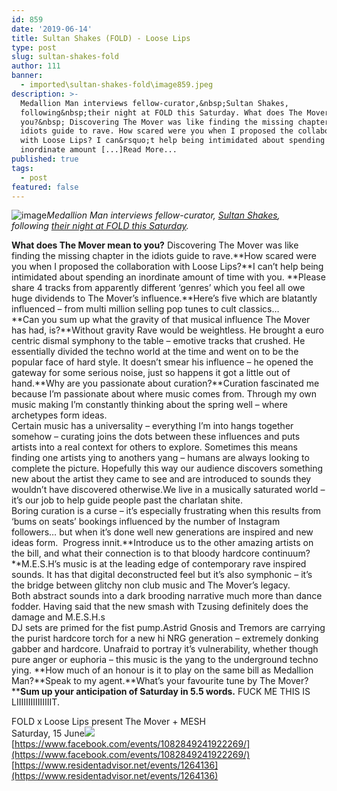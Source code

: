```yaml
---
id: 859
date: '2019-06-14'
title: Sultan Shakes (FOLD) - Loose Lips
type: post
slug: sultan-shakes-fold
author: 111
banner:
  - imported\sultan-shakes-fold\image859.jpeg
description: >-
  Medallion Man interviews fellow-curator,&nbsp;Sultan Shakes,
  following&nbsp;their night at FOLD this Saturday. What does The Mover mean to
  you?&nbsp; Discovering The Mover was like finding the missing chapter in the
  idiots guide to rave. How scared were you when I proposed the collaboration
  with Loose Lips? I can&rsquo;t help being intimidated about spending an
  inordinate amount [...]Read More...
published: true
tags:
  - post
featured: false
---
```

![image](../imported\sultan-shakes-fold\image859.jpeg)_Medallion Man interviews fellow-curator,_ [_Sultan Shakes_](https://www.facebook.com/sultanshakes/)_, following_ [_their night at FOLD this Saturday_](https://www.facebook.com/events/1082849241922269/)_._

**What does The Mover mean to you?** Discovering The Mover was like finding the missing chapter in the idiots guide to rave.**How scared were you when I proposed the collaboration with Loose Lips?**I can’t help being intimidated about spending an inordinate amount of time with you. **Please share 4 tracks from apparently different ‘genres’ which you feel all owe huge dividends to The Mover’s influence.**Here’s five which are blatantly influenced – from multi million selling pop tunes to cult classics…  
**Can you sum up what the gravity of that musical influence The Mover has had, is?**Without gravity Rave would be weightless. He brought a euro centric dismal symphony to the table – emotive tracks that crushed. He essentially divided the techno world at the time and went on to be the popular face of hard style. It doesn’t smear his influence – he opened the gateway for some serious noise, just so happens it got a little out of hand.**Why are you passionate about curation?**Curation fascinated me because I’m passionate about where music comes from. Through my own music making I’m constantly thinking about the spring well – where archetypes form ideas.  
Certain music has a universality – everything I’m into hangs together somehow – curating joins the dots between these influences and puts artists into a real context for others to explore. Sometimes this means finding one artists ying to anothers yang – humans are always looking to complete the picture. Hopefully this way our audience discovers something new about the artist they came to see and are introduced to sounds they wouldn’t have discovered otherwise.We live in a musically saturated world – it’s our job to help guide people past the charlatan shite.  
Boring curation is a curse – it’s especially frustrating when this results from ‘bums on seats’ bookings influenced by the number of Instagram followers… but when it’s done well new generations are inspired and new ideas form.  Progress innit.**Introduce us to the other amazing artists on the bill, and what their connection is to that bloody hardcore continuum?**M.E.S.H’s music is at the leading edge of contemporary rave inspired sounds. It has that digital deconstructed feel but it’s also symphonic – it’s the bridge between glitchy non club music and The Mover’s legacy.  
Both abstract sounds into a dark brooding narrative much more than dance fodder. Having said that the new smash with Tzusing definitely does the damage and M.E.S.H.s  
DJ sets are primed for the fist pump.Astrid Gnosis and Tremors are carrying the purist hardcore torch for a new hi NRG generation – extremely donking gabber and hardcore. Unafraid to portray it’s vulnerability, whether though pure anger or euphoria – this music is the yang to the underground techno ying. **How much of an honour is it to play on the same bill as Medallion Man?**Speak to my agent.**What’s your favourite tune by The Mover?****Sum up your anticipation of Saturday in 5.5 words.** FUCK ME THIS IS LIIIIIIIIIIIIIIIT.

FOLD x Loose Lips present The Mover + MESH  
Saturday, 15 June![](/wp-content/uploads/live/img/wysiwyg/5d02c569cf84b.jpg)  
[](https://www.facebook.com/events/1082849241922269/)[https://www.facebook.com/events/1082849241922269/](https://www.facebook.com/events/1082849241922269/)  
[](https://www.residentadvisor.net/events/1264136)[https://www.residentadvisor.net/events/1264136](https://www.residentadvisor.net/events/1264136)